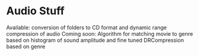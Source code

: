 # Audio Stuff
Available: conversion of folders to CD format and dynamic range compression of audio
Coming soon: Algorithm for matching movie to genre based on histogram of sound amplitude and fine tuned DRCompression based on genre
